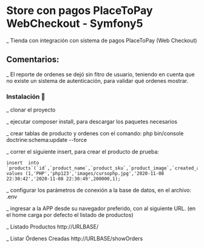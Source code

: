 # Store con pagos PlaceToPay WebCheckout - Symfony5

_ Tienda con integración con sistema de pagos PlaceToPay (Web Checkout)

## Comentarios:
_ El reporte de ordenes se dejó sin fitro de usuario, teniendo en cuenta que no existe un sistema de autenticación, para validar qué ordenes mostrar.

### Instalación 🔧

_ clonar el proyecto

_ ejecutar composer install, para descargar los paquetes necesarios

_ crear tablas de producto y ordenes con el comando: php bin/console doctrine:schema:update --force

_ correr el siguiente insert, para crear el producto de prueba:

```
insert  into `products`(`id`,`product_name`,`product_sku`,`product_image`,`created_at`,`updated_at`,`value`,`Status`) 
values (1,'PHP','php123','images/cursophp.jpg','2020-11-08 22:30:42','2020-11-08 22:30:49',200000,1);
```
_ configurar los parámetros de conexión a la base de datos, en el archivo: .env

_ ingresar a la APP desde su navegador preferido, con al siguiente URL. (en el home carga por defecto el listado de productos)

_ Listado Productos
http://URLBASE/

_ Listar Órdenes Creadas
http://URLBASE/showOrders